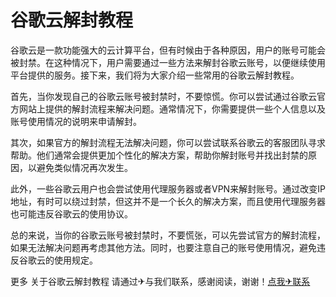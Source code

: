 # 谷歌云解封教程

谷歌云是一款功能强大的云计算平台，但有时候由于各种原因，用户的账号可能会被封禁。在这种情况下，用户需要通过一些方法来解封谷歌云账号，以便继续使用平台提供的服务。接下来，我们将为大家介绍一些常用的谷歌云解封教程。

首先，当你发现自己的谷歌云账号被封禁时，不要惊慌。你可以尝试通过谷歌云官方网站上提供的解封流程来解决问题。通常情况下，你需要提供一些个人信息以及账号使用情况的说明来申请解封。

其次，如果官方的解封流程无法解决问题，你可以尝试联系谷歌云的客服团队寻求帮助。他们通常会提供更加个性化的解决方案，帮助你解封账号并找出封禁的原因，以避免类似情况再次发生。

此外，一些谷歌云用户也会尝试使用代理服务器或者VPN来解封账号。通过改变IP地址，有时可以绕过封禁，但这并不是一个长久的解决方案，而且使用代理服务器也可能违反谷歌云的使用协议。

总的来说，当你的谷歌云账号被封禁时，不要慌张，可以先尝试官方的解封流程，如果无法解决问题再考虑其他方法。同时，也要注意自己的账号使用情况，避免违反谷歌云的使用规定。

更多 关于谷歌云解封教程 请通过✈与我们联系，感谢阅读，谢谢！[点我✈联系](https://d.k02.cc)